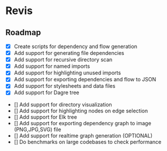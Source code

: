 # Revis

## Roadmap

- [x] Create scripts for dependency and flow generation
- [x] Add support for generating file dependencies
- [x] Add support for recursive directory scan
- [x] Add support for named imports
- [x] Add support for highlighting unused imports
- [x] Add support for exporting dependencies and flow to JSON
- [x] Add support for stylesheets and data files
- [x] Add support for Dagre tree
- [] Add support for directory visualization
- [] Add support for highlighting nodes on edge selection
- [] Add support for Elk tree
- [] Add support for exporting dependency graph to image (PNG,JPG,SVG) file
- [] Add support for realtime graph generation (OPTIONAL)
- [] Do benchmarks on large codebases to check performance
